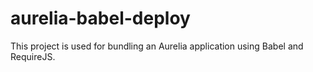 # aurelia-babel-deploy
This project is used for bundling an Aurelia application using Babel and RequireJS.
